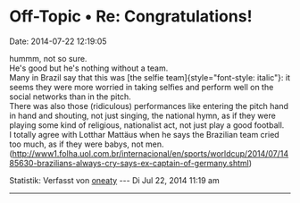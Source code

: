 Off-Topic • Re: Congratulations!
================================

Date: 2014-07-22 12:19:05

hummm, not so sure.\
He\'s good but he\'s nothing without a team.\
Many in Brazil say that this was [the selfie
team]{style="font-style: italic"}: it seems they were more worried in
taking selfies and perform well on the social networks than in the
pitch.\
There was also those (ridiculous) performances like entering the pitch
hand in hand and shouting, not just singing, the national hymn, as if
they were playing some kind of religious, nationalist act, not just play
a good football.\
I totally agree with Lotthar Mattäus when he says the Brazilian team
cried too much, as if they were babys, not men.
(<http://www1.folha.uol.com.br/internacional/en/sports/worldcup/2014/07/1485630-brazilians-always-cry-says-ex-captain-of-germany.shtml>)

Statistik: Verfasst von
[oneaty](http://forum.yacy-websuche.de/memberlist.php?mode=viewprofile&u=8876)
--- Di Jul 22, 2014 11:19 am

------------------------------------------------------------------------
